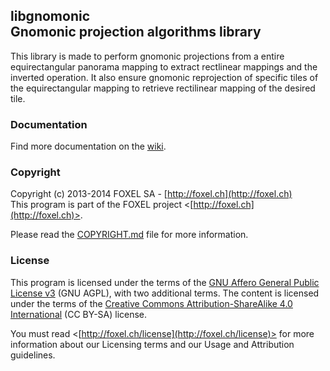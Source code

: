 
## libgnomonic<br />Gnomonic projection algorithms library

This library is made to perform gnomonic projections from a entire equirectangular panorama mapping to extract rectlinear mappings and the inverted operation. It also ensure gnomonic reprojection of specific tiles of the equirectangular mapping to retrieve rectilinear mapping of the desired tile.


### Documentation

Find more documentation on the [wiki](https://github.com/FoxelSA/libgnomonic/wiki).


### Copyright

Copyright (c) 2013-2014 FOXEL SA - [http://foxel.ch](http://foxel.ch)<br />
This program is part of the FOXEL project <[http://foxel.ch](http://foxel.ch)>.

Please read the [COPYRIGHT.md](COPYRIGHT.md) file for more information.


### License

This program is licensed under the terms of the
[GNU Affero General Public License v3](http://www.gnu.org/licenses/agpl.html)
(GNU AGPL), with two additional terms. The content is licensed under the terms
of the
[Creative Commons Attribution-ShareAlike 4.0 International](http://creativecommons.org/licenses/by-sa/4.0/)
(CC BY-SA) license.

You must read <[http://foxel.ch/license](http://foxel.ch/license)> for more
information about our Licensing terms and our Usage and Attribution guidelines.
